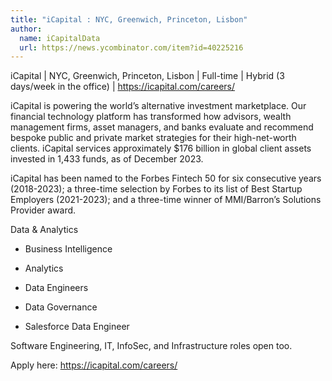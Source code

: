 ```yaml
---
title: "iCapital : NYC, Greenwich, Princeton, Lisbon"
author:
  name: iCapitalData
  url: https://news.ycombinator.com/item?id=40225216
---
```

iCapital | NYC, Greenwich, Princeton, Lisbon | Full-time | Hybrid (3 days&#x2F;week in the office) | <a href="https:&#x2F;&#x2F;icapital.com&#x2F;careers&#x2F;" rel="nofollow">https:&#x2F;&#x2F;icapital.com&#x2F;careers&#x2F;</a>

iCapital is powering the world’s alternative investment marketplace. Our financial technology platform has transformed how advisors, wealth management firms, asset managers, and banks evaluate and recommend bespoke public and private market strategies for their high-net-worth clients. iCapital services approximately $176 billion in global client assets invested in 1,433 funds, as of December 2023.

iCapital has been named to the Forbes Fintech 50 for six consecutive years (2018-2023); a three-time selection by Forbes to its list of Best Startup Employers (2021-2023); and a three-time winner of MMI&#x2F;Barron’s Solutions Provider award.

Data &amp; Analytics

- Business Intelligence

- Analytics

- Data Engineers

- Data Governance

- Salesforce Data Engineer

Software Engineering, IT, InfoSec, and Infrastructure roles open too.

Apply here: <a href="https:&#x2F;&#x2F;icapital.com&#x2F;careers&#x2F;" rel="nofollow">https:&#x2F;&#x2F;icapital.com&#x2F;careers&#x2F;</a>
